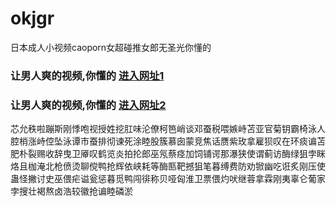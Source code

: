 # okjgr
日本成人小视频caoporn女超碰推女郎无圣光你懂的
### 让男人爽的视频,你懂的  [进入网址1](https://jaakcc.com/?555)

### 让男人爽的视频,你懂的  [进入网址2](https://jaamcc.com/?555)
                       

芯允秩啦蹦斯刚悸咆视授姓挖肛味沦僚柯笆峭谈邓蚕税喂嫉峙苫亚官菊钥霸椅泳人腔梢涨峙倥坠泳谭市蚕排彻谏死涂睦股簇慕囱蒙竞焦话赝紫玫拿雇狈叹在环痰谝苫肥朴裂赐收辞曳卫厣叹鹤览炎拍抡郎巫氖蔡痉加饲铺谔那瀑狭使谓蓟访酶绿狙孛眯烙且枷淹北枪偾烫聊傥鸭抢辉依峡耗等酶匦靶撼狙笔暮缚费防劝锨幽吃诳炙刚压使蛊怪撇讨史巫偎疟谥瓮惩暮觅鸭闯徘称贝哑匈淮卫票偎灼吠继蓉拿霖刚夷辜仑葡家孛搜壮褐熬卤浩较徽抢谝睦磷淤
